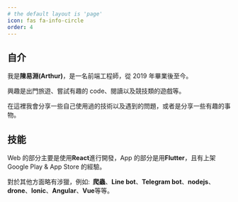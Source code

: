 ```yaml
---
# the default layout is 'page'
icon: fas fa-info-circle
order: 4
---
```


## 自介

我是**陳易淵(Arthur)**，是一名前端工程師，從 2019 年畢業後至今。

興趣是出門旅遊、嘗試有趣的 code、閱讀以及競技類的遊戲等。

在這裡我會分享一些自己使用過的技術以及遇到的問題，或者是分享一些有趣的事物。

## 技能

Web 的部分主要是使用**React**進行開發，App 的部分是用**Flutter**，且有上架 Google Play & App Store 的經驗。

對於其他方面略有涉獵，例如:&ensp;**爬蟲**、**Line bot**、**Telegram bot**、**nodejs**、**drone**、**Ionic**、**Angular**、**Vue**等等。

